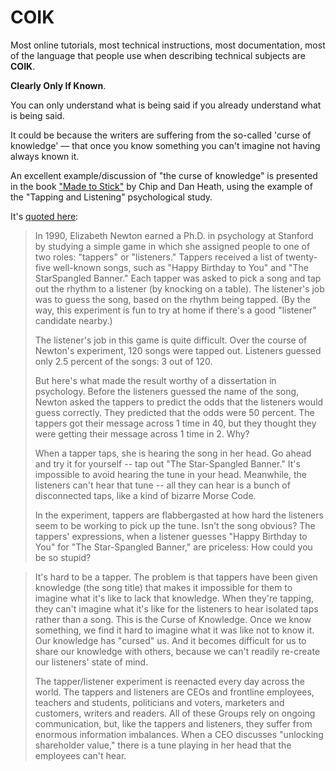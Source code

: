 # COIK

Most online tutorials, most technical instructions, most documentation, most of the language that people use when describing technical subjects are **COIK**.

**Clearly Only If Known**.

You can only understand what is being said if you already understand what is being said.

It could be because the writers are suffering from the so-called 'curse of knowledge' &mdash; that once you know something you can't imagine not having always known it.

An excellent example/discussion of "the curse of knowledge" is presented in the book ["Made to Stick"](http://amazon.com/exec/obidos/ASIN/1400064287/secretGeek-20) by Chip and Dan Heath, using the example of the "Tapping and Listening" psychological study.

It's [quoted here](https://www.bkwpartners.com/tappers-and-listeners-an-excerpt-from-one-of-my-favorite-communications-books-and-a-story-i-tell-clients-often/):

> In 1990, Elizabeth Newton earned a Ph.D. in psychology at Stanford by studying a simple game in which she assigned people to one of two roles: "tappers" or "listeners." Tappers received a list of twenty-five well-known songs, such as "Happy Birthday to You" and "The StarSpangled Banner." Each tapper was asked to pick a song and tap out the rhythm to a listener (by knocking on a table). The listener's job was to guess the song, based on the rhythm being tapped. (By the way, this experiment is fun to try at home if there's a good "listener" candidate nearby.)
> 
> The listener's job in this game is quite difficult. Over the course of Newton's experiment, 120 songs were tapped out. Listeners guessed only 2.5 percent of the songs: 3 out of 120.
> 
> But here's what made the result worthy of a dissertation in psychology. Before the listeners guessed the name of the song, Newton asked the tappers to predict the odds that the listeners would guess correctly. They predicted that the odds were 50 percent. The tappers got their message across 1 time in 40, but they thought they were getting their message across 1 time in 2. Why?
>
> When a tapper taps, she is hearing the song in her head. Go ahead and try it for yourself -- tap out "The Star-Spangled Banner." It's impossible to avoid hearing the tune in your head. Meanwhile, the listeners can't hear that tune -- all they can hear is a bunch of disconnected taps, like a kind of bizarre Morse Code.
> 
> In the experiment, tappers are flabbergasted at how hard the listeners seem to be working to pick up the tune. Isn't the song obvious? The tappers' expressions, when a listener guesses "Happy Birthday to You" for "The Star-Spangled Banner," are priceless: How could you be so stupid?

> It's hard to be a tapper. The problem is that tappers have been given knowledge (the song title) that makes it impossible for them to imagine what it's like to lack that knowledge. When they're tapping, they can't imagine what it's like for the listeners to hear isolated taps rather than a song. This is the Curse of Knowledge. Once we know something, we find it hard to imagine what it was like not to know it. Our knowledge has "cursed" us. And it becomes difficult for us to share our knowledge with others, because we can't readily re-create our listeners' state of mind.
> 
> The tapper/listener experiment is reenacted every day across the world. The tappers and listeners are CEOs and frontline employees, teachers and students, politicians and voters, marketers and customers, writers and readers. All of these Groups rely on ongoing communication, but, like the tappers and listeners, they suffer from enormous information imbalances. When a CEO discusses "unlocking shareholder value," there is a tune playing in her head that the employees can't hear.




